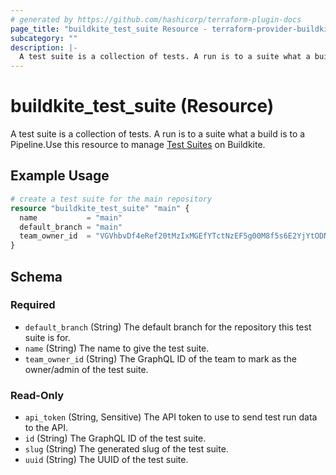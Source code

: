 ```yaml
---
# generated by https://github.com/hashicorp/terraform-plugin-docs
page_title: "buildkite_test_suite Resource - terraform-provider-buildkite"
subcategory: ""
description: |-
  A test suite is a collection of tests. A run is to a suite what a build is to a Pipeline.Use this resource to manage Test Suites https://buildkite.com/docs/test-analytics on Buildkite.
---
```


# buildkite_test_suite (Resource)

A test suite is a collection of tests. A run is to a suite what a build is to a Pipeline.Use this resource to manage [Test Suites](https://buildkite.com/docs/test-analytics) on Buildkite.

## Example Usage

```terraform
# create a test suite for the main repository
resource "buildkite_test_suite" "main" {
  name           = "main"
  default_branch = "main"
  team_owner_id  = "VGVhbvDf4eRef20tMzIxMGEfYTctNzEF5g00M8f5s6E2YjYtODNlOGNlZgD6HcBi"
}
```

<!-- schema generated by tfplugindocs -->
## Schema

### Required

- `default_branch` (String) The default branch for the repository this test suite is for.
- `name` (String) The name to give the test suite.
- `team_owner_id` (String) The GraphQL ID of the team to mark as the owner/admin of the test suite.

### Read-Only

- `api_token` (String, Sensitive) The API token to use to send test run data to the API.
- `id` (String) The GraphQL ID of the test suite.
- `slug` (String) The generated slug of the test suite.
- `uuid` (String) The UUID of the test suite.
